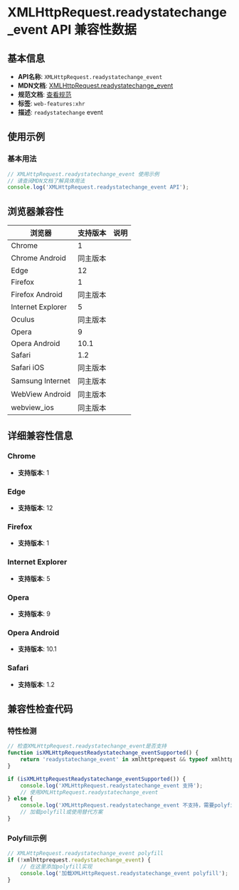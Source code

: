 # XMLHttpRequest.readystatechange_event API 兼容性数据

## 基本信息

- **API名称**: `XMLHttpRequest.readystatechange_event`
- **MDN文档**: [XMLHttpRequest.readystatechange_event](https://developer.mozilla.org/docs/Web/API/XMLHttpRequest/readystatechange_event)
- **规范文档**: [查看规范](https://xhr.spec.whatwg.org/#event-xhr-readystatechange,https://xhr.spec.whatwg.org/#handler-xhr-onreadystatechange)
- **标签**: `web-features:xhr`
- **描述**: `readystatechange` event

## 使用示例

### 基本用法

```javascript
// XMLHttpRequest.readystatechange_event 使用示例
// 请查阅MDN文档了解具体用法
console.log('XMLHttpRequest.readystatechange_event API');
```

## 浏览器兼容性

| 浏览器 | 支持版本 | 说明 |
|--------|----------|------|
| Chrome | 1 |  |
| Chrome Android | 同主版本 |  |
| Edge | 12 |  |
| Firefox | 1 |  |
| Firefox Android | 同主版本 |  |
| Internet Explorer | 5 |  |
| Oculus | 同主版本 |  |
| Opera | 9 |  |
| Opera Android | 10.1 |  |
| Safari | 1.2 |  |
| Safari iOS | 同主版本 |  |
| Samsung Internet | 同主版本 |  |
| WebView Android | 同主版本 |  |
| webview_ios | 同主版本 |  |

## 详细兼容性信息

### Chrome

- **支持版本**: 1

### Edge

- **支持版本**: 12

### Firefox

- **支持版本**: 1

### Internet Explorer

- **支持版本**: 5

### Opera

- **支持版本**: 9

### Opera Android

- **支持版本**: 10.1

### Safari

- **支持版本**: 1.2

## 兼容性检查代码

### 特性检测

```javascript
// 检查XMLHttpRequest.readystatechange_event是否支持
function isXMLHttpRequestReadystatechange_eventSupported() {
    return 'readystatechange_event' in xmlhttprequest && typeof xmlhttprequest.readystatechange_event === 'function';
}

if (isXMLHttpRequestReadystatechange_eventSupported()) {
    console.log('XMLHttpRequest.readystatechange_event 支持');
    // 使用XMLHttpRequest.readystatechange_event
} else {
    console.log('XMLHttpRequest.readystatechange_event 不支持，需要polyfill');
    // 加载polyfill或使用替代方案
}
```

### Polyfill示例

```javascript
// XMLHttpRequest.readystatechange_event polyfill
if (!xmlhttprequest.readystatechange_event) {
    // 在这里添加polyfill实现
    console.log('加载XMLHttpRequest.readystatechange_event polyfill');
}
```

